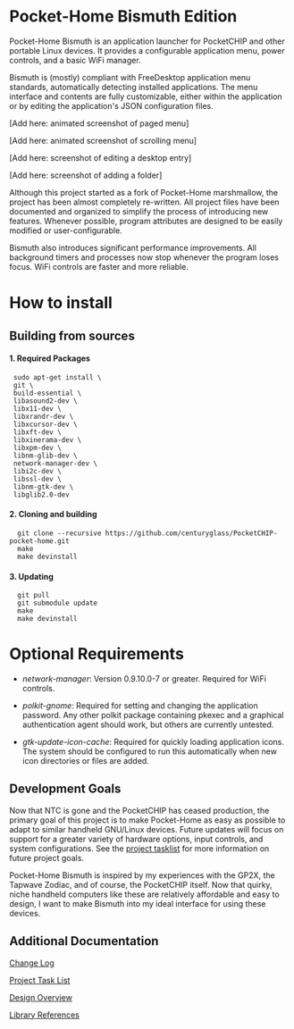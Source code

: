 
# Pocket-Home Bismuth Edition

  Pocket-Home Bismuth is an application launcher for PocketCHIP and other portable Linux devices.  It provides a configurable application menu, power controls, and a basic WiFi manager.

  Bismuth is (mostly) compliant with FreeDesktop application menu standards, automatically detecting installed applications. The menu interface and contents are fully customizable, either within the application or by editing the application's JSON configuration files.
 
[Add here: animated screenshot of paged menu]
 
[Add here: animated screenshot of scrolling menu]

[Add here: screenshot of editing a desktop entry]

[Add here: screenshot of adding a folder]

  Although this project started as a fork of Pocket-Home marshmallow, the project has been almost completely re-written. All project files have been documented and organized to simplify the process of introducing new features. Whenever possible, program attributes are designed to be easily modified or user-configurable. 

  Bismuth also introduces significant performance improvements. All background timers and processes now stop whenever the program loses focus. WiFi controls are faster and more reliable. 

# How to install

## Building from sources

#### 1. Required Packages

     sudo apt-get install \
     git \
     build-essential \
     libasound2-dev \
     libx11-dev \
     libxrandr-dev \
     libxcursor-dev \
     libxft-dev \
     libxinerama-dev \
     libxpm-dev \
     libnm-glib-dev \
     network-manager-dev \
     libi2c-dev \
     libssl-dev \
     libnm-gtk-dev \
     libglib2.0-dev

####  2. Cloning and building
      
      git clone --recursive https://github.com/centuryglass/PocketCHIP-pocket-home.git
      make
      make devinstall

#### 3. Updating

      git pull
      git submodule update
      make 
      make devinstall

# Optional Requirements

 - *network-manager*: Version 0.9.10.0-7 or greater. Required for WiFi controls.
 
 - *polkit-gnome*: Required for setting and changing the application password. Any other polkit package containing pkexec and a graphical authentication agent should work, but others are currently untested.
 
 - *gtk-update-icon-cache*: Required for quickly loading application icons. The system should be configured to run this automatically when new icon directories or files are added.

## Development Goals

  Now that NTC is gone and the PocketCHIP has ceased production, the primary goal of this project is to make Pocket-Home as easy as possible to adapt to similar handheld GNU/Linux devices. Future updates will focus on support for a greater variety of hardware options, input controls, and system configurations. See the [project tasklist](./docs/TODO.txt) for more information on future project goals.

  Pocket-Home Bismuth is inspired by my experiences with the GP2X, the Tapwave Zodiac, and of course, the PocketCHIP itself. Now that quirky, niche handheld computers like these are relatively affordable and easy to design, I want to make Bismuth into my ideal interface for using these devices.

## Additional Documentation

[Change Log](./docs/Changelog.md)

[Project Task List](./docs/taskList/TODO.md)

[Design Overview](./docs/Modules.md)

[Library References](./docs/Libraries.md)
